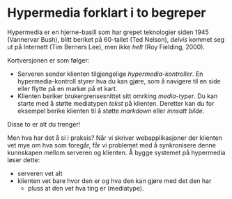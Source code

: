 # Hypermedia forklart i to begreper

Hypermedia er en hjerne-basill som har grepet teknologier siden 1945 (Vannervar
Bush), blitt beriket på 60-tallet (Ted Nelson), *delvis* kommet seg ut på
Internett (Tim Berners Lee), men ikke *helt* (Roy Fielding, 2000).

Kortversjonen er som følger:

- Serveren sender klienten tilgjengelige *hypermedia-kontroller*.
  En hypermedia-kontroll styrer hva du kan gjøre, som å navigere til en side eller flytte på en markør på et kart.
- Klienten beriker brukergrensesnittet sitt omrking *media-typer*.
  Du kan starte med å støtte mediatypen *tekst* på klienten.
  Deretter kan du for eksempel berike klienten til å støtte *markdown* eller *innsatt bilde*.

Disse to er alt du trenger!

Men hva har det å si i praksis?
Når vi skriver webapplikasjoner der klienten vet mye om hva som foregår, får vi problemet med å synkronisere denne kunnskapen mellom serveren og klienten.
Å bygge systemet på hypermedia løser dette:

- serveren vet alt
- klienten vet bare hvor den er og hva den kan gjøre med det den har
  - pluss at den vet hva ting er (mediatype).
